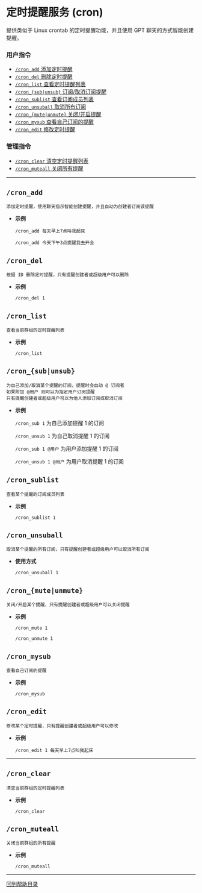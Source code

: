 # 定时提醒服务 (cron)

提供类似于 Linux crontab 的定时提醒功能，并且使用 GPT 聊天的方式智能创建提醒。

###  用户指令
- [`/cron_add` 添加定时提醒](#cron_add)
- [`/cron_del` 删除定时提醒](#cron_del)
- [`/cron_list` 查看定时提醒列表](#cron_list)
- [`/cron_{sub|unsub}` 订阅/取消订阅提醒](#cron_subunsub)
- [`/cron_sublist` 查看订阅成员列表](#cron_sublist)
- [`/cron_unsuball` 取消所有订阅](#cron_unsuball)
- [`/cron_{mute|unmute}` 关闭/开启提醒](#cron_muteunmute)
- [`/cron_mysub` 查看自己订阅的提醒](#cron_mysub)
- [`/cron_edit` 修改定时提醒](#cron_edit)

### 管理指令
- [`/cron_clear` 清空定时提醒列表](#cron_clear)
- [`/cron_muteall` 关闭所有提醒](#cron_muteall)

---

## `/cron_add`
```
添加定时提醒，使用聊天指示智能创建提醒，并且自动为创建者订阅该提醒
```
- **示例**

    `/cron_add 每天早上7点叫我起床`

    `/cron_add 今天下午3点提醒我去开会`


## `/cron_del`
```
根据 ID 删除定时提醒，只有提醒创建者或超级用户可以删除
```
- **示例**

    `/cron_del 1`


## `/cron_list`
```
查看当前群组的定时提醒列表
```
- **示例**

    `/cron_list`



## `/cron_{sub|unsub}`
```
为自己添加/取消某个提醒的订阅，提醒时会自动 @ 订阅者
如果附加 @用户 则可以为指定用户订阅提醒
只有提醒创建者或超级用户可以为他人添加订阅或取消订阅
```
- **示例**

    `/cron_sub 1` 为自己添加提醒 1 的订阅

    `/cron_unsub 1` 为自己取消提醒 1 的订阅

    `/cron_sub 1 @用户` 为用户添加提醒 1 的订阅

    `/cron_unsub 1 @用户` 为用户取消提醒 1 的订阅



## `/cron_sublist`
```
查看某个提醒的订阅成员列表
```
- **示例**

    `/cron_sublist 1`


## `/cron_unsuball`
```
取消某个提醒的所有订阅，只有提醒创建者或超级用户可以取消所有订阅
```
- **使用方式**

    `/cron_unsuball 1`


## `/cron_{mute|unmute}`
```
关闭/开启某个提醒，只有提醒创建者或超级用户可以关闭提醒
```
- **示例**

    `/cron_mute 1`

    `/cron_unmute 1`

## `/cron_mysub`
```
查看自己订阅的提醒
```
- **示例**

    `/cron_mysub`


## `/cron_edit`
```
修改某个定时提醒，只有提醒创建者或超级用户可以修改
```
- **示例**

    `/cron_edit 1 每天早上7点叫我起床`


---

## `/cron_clear`
```
清空当前群组的定时提醒列表
```
- **示例**

    `/cron_clear`

## `/cron_muteall`
```
关闭当前群组的所有提醒
```
- **示例**

    `/cron_muteall`

--- 

[回到帮助目录](./main.md)